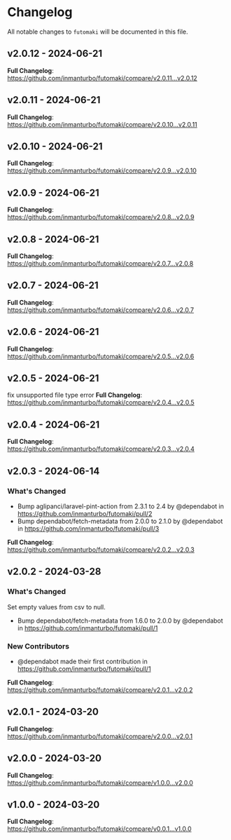 # Changelog

All notable changes to `futomaki` will be documented in this file.

## v2.0.12 - 2024-06-21

**Full Changelog**: https://github.com/inmanturbo/futomaki/compare/v2.0.11...v2.0.12

## v2.0.11 - 2024-06-21

**Full Changelog**: https://github.com/inmanturbo/futomaki/compare/v2.0.10...v2.0.11

## v2.0.10 - 2024-06-21

**Full Changelog**: https://github.com/inmanturbo/futomaki/compare/v2.0.9...v2.0.10

## v2.0.9 - 2024-06-21

**Full Changelog**: https://github.com/inmanturbo/futomaki/compare/v2.0.8...v2.0.9

## v2.0.8 - 2024-06-21

**Full Changelog**: https://github.com/inmanturbo/futomaki/compare/v2.0.7...v2.0.8

## v2.0.7 - 2024-06-21

**Full Changelog**: https://github.com/inmanturbo/futomaki/compare/v2.0.6...v2.0.7

## v2.0.6 - 2024-06-21

**Full Changelog**: https://github.com/inmanturbo/futomaki/compare/v2.0.5...v2.0.6

## v2.0.5 - 2024-06-21

fix unsupported file type error
**Full Changelog**: https://github.com/inmanturbo/futomaki/compare/v2.0.4...v2.0.5

## v2.0.4 - 2024-06-21

**Full Changelog**: https://github.com/inmanturbo/futomaki/compare/v2.0.3...v2.0.4

## v2.0.3 - 2024-06-14

### What's Changed

* Bump aglipanci/laravel-pint-action from 2.3.1 to 2.4 by @dependabot in https://github.com/inmanturbo/futomaki/pull/2
* Bump dependabot/fetch-metadata from 2.0.0 to 2.1.0 by @dependabot in https://github.com/inmanturbo/futomaki/pull/3

**Full Changelog**: https://github.com/inmanturbo/futomaki/compare/v2.0.2...v2.0.3

## v2.0.2 - 2024-03-28

### What's Changed

Set empty values from csv to null.

* Bump dependabot/fetch-metadata from 1.6.0 to 2.0.0 by @dependabot in https://github.com/inmanturbo/futomaki/pull/1

### New Contributors

* @dependabot made their first contribution in https://github.com/inmanturbo/futomaki/pull/1

**Full Changelog**: https://github.com/inmanturbo/futomaki/compare/v2.0.1...v2.0.2

## v2.0.1 - 2024-03-20

**Full Changelog**: https://github.com/inmanturbo/futomaki/compare/v2.0.0...v2.0.1

## v2.0.0 - 2024-03-20

**Full Changelog**: https://github.com/inmanturbo/futomaki/compare/v1.0.0...v2.0.0

## v1.0.0 - 2024-03-20

**Full Changelog**: https://github.com/inmanturbo/futomaki/compare/v0.0.1...v1.0.0
